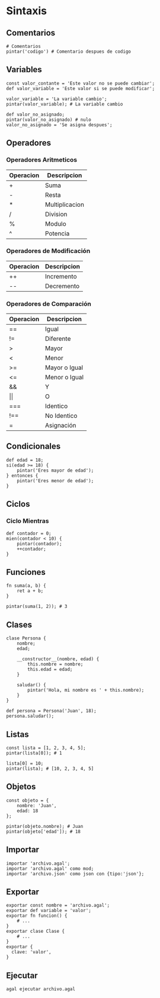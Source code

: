 # Sintaxis

## Comentarios
```agal
# Comentarios
pintar('codigo') # Comentario despues de codigo
```

## Variables
```agal
const valor_contante = 'Este valor no se puede cambiar';
def valor_variable = 'Este valor si se puede modificar';

valor_variable = 'La variable cambio';
pintar(valor_variable); # La variable cambio

def valor_no_asignado;
pintar(valor_no_asignado) # nulo
valor_no_asignado = 'Se asigna despues';
```

## Operadores
### Operadores Aritmeticos
| Operacion | Descripcion     |
|-----------|-----------------|
|  +        |  Suma           |
|  -        |  Resta          |
|  *        |  Multiplicacion |
|  /        |  Division       |
|  %        |  Modulo         |
|  ^        |  Potencia       |

### Operadores de Modificación
| Operacion | Descripcion     |
|-----------|-----------------|
|  ++       |  Incremento     |
|  --       |  Decremento     |

### Operadores de Comparación
| Operacion | Descripcion     |
|-----------|-----------------|
|  ==       |  Igual          |
|  !=       |  Diferente      |
|  >        |  Mayor          |
|  <        |  Menor          |
|  >=       |  Mayor o Igual  |
|  <=       |  Menor o Igual  |
|  &&       |  Y              |
|  \|\|     |  O              |
|  ===      |  Identico       |
|  !==      |  No Identico    |
|  =        |  Asignación     |

## Condicionales
```agal
def edad = 18;
si(edad >= 18) {
    pintar('Eres mayor de edad');
} entonces {
    pintar('Eres menor de edad');
}
```

## Ciclos
### Ciclo Mientras
```agal
def contador = 0;
mien(contador < 10) {
    pintar(contador);
    ++contador;
}
```

## Funciones
```agal
fn suma(a, b) {
    ret a + b;
}

pintar(suma(1, 2)); # 3
```

## Clases
```agal
clase Persona {
    nombre;
    edad;

    __constructor__(nombre, edad) {
        this.nombre = nombre;
        this.edad = edad;
    }

    saludar() {
        pintar('Hola, mi nombre es ' + this.nombre);
    }
}

def persona = Persona('Juan', 18);
persona.saludar();
```

## Listas
```agal
const lista = [1, 2, 3, 4, 5];
pintar(lista[0]); # 1

lista[0] = 10;
pintar(lista); # [10, 2, 3, 4, 5]
```

## Objetos
```agal
const objeto = {
    nombre: 'Juan',
    edad: 18
};

pintar(objeto.nombre); # Juan
pintar(objeto['edad']); # 18
```

## Importar
```agal
importar 'archivo.agal';
importar 'archivo.agal' como mod;
importar 'archivo.json' como json con {tipo:'json'};
```

## Exportar
```agal
exportar const nombre = 'archivo.agal';
exportar def variable = 'valor';
exportar fn funcion() {
    # ...
}
exportar clase Clase {
    # ...
}
exportar {
  clave: 'valor',
}
```

## Ejecutar
```bash
agal ejecutar archivo.agal
```
